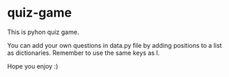 # quiz-game

This is pyhon quiz game.

You can add your own questions in data.py file by adding positions to a list as dictionaries. Remember to use the same keys as I.

Hope you enjoy :)
